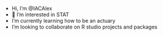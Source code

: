 -  Hi, I’m @IACAlex
- 👀 I’m interested in STAT 
- I’m currently learning how to be an actuary
- I’m looking to collaborate on R studio projects and packages

<!---
IACAlex/IACAlex is a ✨ special ✨ repository because its `README.md` (this file) appears on your GitHub profile.
You can click the Preview link to take a look at your changes.
--->
